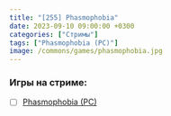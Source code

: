 ```yaml
---
title: "[255] Phasmophobia"
date: 2023-09-10 09:00:00 +0300
categories: ["Стримы"]
tags: ["Phasmophobia (PC)"]
image: /commons/games/phasmophobia.jpg
---
```


### Игры на стриме:
+ [ ] [Phasmophobia (PC)](/tags/phasmophobia-pc)
